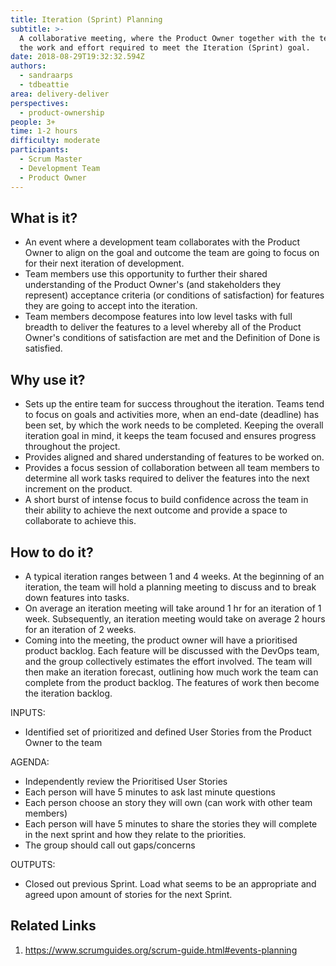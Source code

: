 ```yaml
---
title: Iteration (Sprint) Planning
subtitle: >-
  A collaborative meeting, where the Product Owner together with the team define
  the work and effort required to meet the Iteration (Sprint) goal.
date: 2018-08-29T19:32:32.594Z
authors:
  - sandraarps
  - tdbeattie
area: delivery-deliver
perspectives:
  - product-ownership
people: 3+
time: 1-2 hours
difficulty: moderate
participants:
  - Scrum Master
  - Development Team
  - Product Owner
---
```

## What is it?

* An event where a development team collaborates with the Product Owner to align on the goal and outcome the team are going to focus on for their next iteration of development.
* Team members use this opportunity to further their shared understanding of the Product Owner's (and stakeholders they represent) acceptance criteria (or conditions of satisfaction) for features they are going to accept into the iteration.
* Team members decompose features into low level tasks with full breadth to deliver the features to a level whereby all of the Product Owner's conditions of satisfaction are met and the Definition of Done is satisfied.



## Why use it?

* Sets up the entire team for success throughout the iteration. Teams tend to focus on goals and activities more, when an end-date (deadline) has been set, by which the work needs to be completed. Keeping the overall iteration goal in mind, it keeps the team focused and ensures progress throughout the project.
* Provides aligned and shared understanding of features to be worked on.
* Provides a focus session of collaboration between all team members to determine all work tasks required to deliver the features into the next increment on the product.
* A short burst of intense focus to build confidence across the team in their ability to achieve the next outcome and provide a space to collaborate to achieve this.



## How to do it?

* A typical iteration ranges between 1 and 4 weeks. At the beginning of an iteration, the team will hold a planning meeting to discuss and to break down features into tasks.
* On average an iteration meeting will take around 1 hr for an iteration of 1 week. Subsequently, an iteration meeting would take on average 2 hours for an iteration of 2 weeks.
* Coming into the meeting, the product owner will have a prioritised product backlog. Each feature will be discussed with the DevOps team, and the group collectively estimates the effort involved. The team will then make an iteration forecast, outlining how much work the team can complete from the product backlog. The features of work then become the iteration backlog.

INPUTS: 

* Identified set of prioritized and defined User Stories from the Product Owner to the team

AGENDA:

* Independently review the Prioritised User Stories
* Each person will have 5 minutes to ask last minute questions
* Each person choose an story they will own (can work with other team members)
* Each person will have 5 minutes to share the stories they will complete in the next sprint and how they relate to the priorities.
* The group should call out gaps/concerns

OUTPUTS: 

* Closed out previous Sprint. Load what seems to be an appropriate and agreed upon amount of stories for the next Sprint. 



## Related Links

1. https://www.scrumguides.org/scrum-guide.html#events-planning
